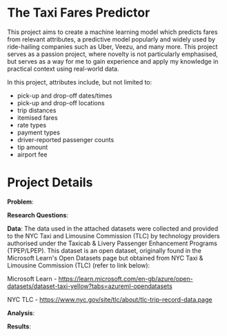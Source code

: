# The Taxi Fares Predictor

This project aims to create a machine learning model which predicts fares from relevant attributes, a predictive model popularly and widely used by ride-hailing companies such as Uber, Veezu, and many more. This project serves as a passion project, where novelty is not particularly emphasised, but serves as a way for me to gain experience and apply my knowledge in practical context using real-world data.

In this project, attributes include, but not limited to:
- pick-up and drop-off dates/times
- pick-up and drop-off locations
- trip distances
- itemised fares
- rate types
- payment types
- driver-reported passenger counts
- tip amount
- airport fee

# Project Details

**Problem**:

**Research Questions**:

**Data**: The data used in the attached datasets were collected and provided to the NYC Taxi and Limousine Commission (TLC) by technology providers authorised under the Taxicab & Livery Passenger Enhancement Programs (TPEP/LPEP). This dataset is an open dataset, originally found in the Microsoft Learn's Open Datasets page but obtained from NYC Taxi & Limousine Commission (TLC) (refer to link below):

  Microsoft Learn - https://learn.microsoft.com/en-gb/azure/open-datasets/dataset-taxi-yellow?tabs=azureml-opendatasets

  NYC TLC - https://www.nyc.gov/site/tlc/about/tlc-trip-record-data.page


**Analysis**:

**Results**:


